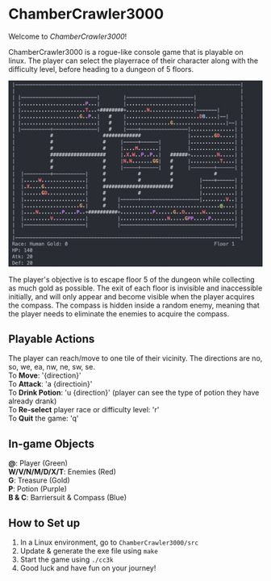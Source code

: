 # ChamberCrawler3000

Welcome to *ChamberCrawler3000*!

ChamberCrawler3000 is a rogue-like console game that is playable on linux. The player can select the playerrace of their character along with the difficulty level, before heading to a dungeon of 5 floors. 

<img src="https://github.com/abc1203/ChamberCrawler3000/blob/main/img/cc3k_demo.png">

The player's objective is to escape floor 5 of the dungeon while collecting as much gold as possible. The exit of each floor is invisible and inaccessible initially, and will only appear and become visible when the player acquires the compass. The compass is hidden inside a random enemy, meaning that the player needs to eliminate the enemies to acquire the compass.

## Playable Actions
The player can reach/move to one tile of their vicinity. The directions are no, so, we, ea, nw, ne, sw, se.  
To **Move**:           '{direction}'  
To **Attack**:         'a {directioin}'  
To **Drink Potion**:   'u {direction}' (player can see the type of potion they have already drank)  
To **Re-select** player race or difficulty level: 'r'  
To **Quit** the game:  'q'  

## In-game Objects
**@**: Player (Green)  
**W/V/N/M/D/X/T**: Enemies (Red)  
**G**: Treasure (Gold)  
**P**: Potion (Purple)  
**B & C**: Barriersuit & Compass (Blue)  

## How to Set up
1. In a Linux environment, go to ```ChamberCrawler3000/src```
2. Update & generate the exe file using ```make```
3. Start the game using ```./cc3k```
4. Good luck and have fun on your journey!
